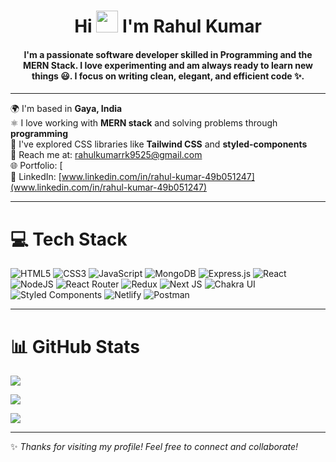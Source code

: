 <h1 align="center">Hi <img src="https://cdn.emoji.yajihum.dev/smileys/1.png" width="35"> I'm Rahul Kumar</h1>
<h4 align="center">I'm a passionate software developer skilled in Programming and the MERN Stack. I love experimenting and am always ready to learn new things 😃. I focus on writing clean, elegant, and efficient code ✨.</h4>

---

🌍 I'm based in **Gaya, India**  
⚛️ I love working with **MERN stack** and solving problems through **programming**  
🚀 I've explored CSS libraries like **Tailwind CSS** and **styled-components**  
📧 Reach me at: [rahulkumarrk9525@gmail.com](mailto:rahulkumarrk9525@gmail.com)  
🌐 Portfolio: [  
🔗 LinkedIn: [www.linkedin.com/in/rahul-kumar-49b051247](www.linkedin.com/in/rahul-kumar-49b051247)

---

# 💻 Tech Stack
![HTML5](https://img.shields.io/badge/html5-%23E34F26.svg?style=for-the-badge&logo=html5&logoColor=white) 
![CSS3](https://img.shields.io/badge/css3-%231572B6.svg?style=for-the-badge&logo=css3&logoColor=white) 
![JavaScript](https://img.shields.io/badge/javascript-%23323330.svg?style=for-the-badge&logo=javascript&logoColor=%23F7DF1E) 
![MongoDB](https://img.shields.io/badge/MongoDB-%234ea94b.svg?style=for-the-badge&logo=mongodb&logoColor=white) 
![Express.js](https://img.shields.io/badge/express.js-%23404d59.svg?style=for-the-badge&logo=express&logoColor=%2361DAFB) 
![React](https://img.shields.io/badge/react-%2320232a.svg?style=for-the-badge&logo=react&logoColor=%2361DAFB) 
![NodeJS](https://img.shields.io/badge/node.js-6DA55F?style=for-the-badge&logo=node.js&logoColor=white) 
![React Router](https://img.shields.io/badge/React_Router-CA4245?style=for-the-badge&logo=react-router&logoColor=white) 
![Redux](https://img.shields.io/badge/redux-%23593d88.svg?style=for-the-badge&logo=redux&logoColor=white) 
![Next JS](https://img.shields.io/badge/Next-black?style=for-the-badge&logo=next.js&logoColor=white) 
![Chakra UI](https://img.shields.io/badge/chakra-%234ED1C5.svg?style=for-the-badge&logo=chakraui&logoColor=white) 
![Styled Components](https://img.shields.io/badge/styled--components-DB7093?style=for-the-badge&logo=styled-components&logoColor=white) 
![Netlify](https://img.shields.io/badge/netlify-%23000000.svg?style=for-the-badge&logo=netlify&logoColor=#00C7B7) 
![Postman](https://img.shields.io/badge/Postman-FF6C37?style=for-the-badge&logo=postman&logoColor=white)

---

# 📊 GitHub Stats

![](https://github-readme-stats.vercel.app/api/top-langs?username=rahul3kr&theme=transparent&hide_border=true&show_icons=true&locale=en&layout=compact&title_color=black&text_color=black)

![](https://github-readme-stats.vercel.app/api?username=rahul3kr&theme=transparent&hide_border=true&show_icons=true&locale=en&title_color=black&text_color=black)

![](https://github-readme-streak-stats.herokuapp.com/?user=rahul3kr&theme=transparent&hide_border=true&title_color=black&text_color=black&sideNums=black&sideLabels=black&ring=black&fire=black&currStreakLabel=white&currStreakNum=black)

---

✨ _Thanks for visiting my profile! Feel free to connect and collaborate!_
